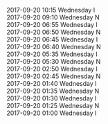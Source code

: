 2017-09-20 10:15 Wednesday  I  
2017-09-20 09:10 Wednesday  N  
2017-09-20 06:55 Wednesday  I  
2017-09-20 06:50 Wednesday  N  
2017-09-20 06:45 Wednesday  I  
2017-09-20 06:40 Wednesday  N  
2017-09-20 05:35 Wednesday  I  
2017-09-20 05:30 Wednesday  N  
2017-09-20 02:50 Wednesday  I  
2017-09-20 02:45 Wednesday  N  
2017-09-20 01:40 Wednesday  I  
2017-09-20 01:35 Wednesday  N  
2017-09-20 01:30 Wednesday  I  
2017-09-20 01:25 Wednesday  N  
2017-09-20 01:00 Wednesday  I  
